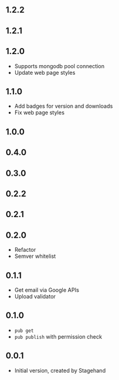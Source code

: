 ## 1.2.2

## 1.2.1

## 1.2.0

- Supports mongodb pool connection
- Update web page styles

## 1.1.0

- Add badges for version and downloads
- Fix web page styles

## 1.0.0

## 0.4.0

## 0.3.0

## 0.2.2

## 0.2.1

## 0.2.0

- Refactor
- Semver whitelist

## 0.1.1

- Get email via Google APIs
- Upload validator

## 0.1.0

- `pub get`
- `pub publish` with permission check

## 0.0.1

- Initial version, created by Stagehand
